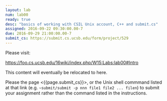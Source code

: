 ```yaml
---
layout: lab
num: lab00
ready: true
desc: "basics of working with CSIL Unix account, C++ and submit.cs"
assigned: 2016-09-22 09:30:00.00-7
due: 2016-09-29 21:00:00.00-7
submit_cs: https://submit.cs.ucsb.edu/form/project/529
---
```


Please visit:

<https://foo.cs.ucsb.edu/16wiki/index.php/W15:Labs:lab00#Intro>

This content will eventually be relocated to here.

Please the page <{{page.submit_cs}}>, or the Unix shell commmand listed at that
link (e.g. `~submit/submit -p nnn file1 file2 ... filen`) to
submit your assignment rather than the command listed in the instructions. 
